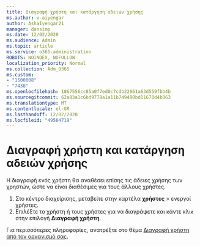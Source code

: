 ```yaml
---
title: Διαγραφή χρήστη και κατάργηση αδειών χρήσης
ms.author: v-aiyengar
author: AshaIyengar21
manager: dansimp
ms.date: 12/02/2020
ms.audience: Admin
ms.topic: article
ms.service: o365-administration
ROBOTS: NOINDEX, NOFOLLOW
localization_priority: Normal
ms.collection: Adm_O365
ms.custom:
- "1500008"
- "7438"
ms.openlocfilehash: 1867556cc85a0f7ed0c7cdb22061a63d559fbb4b
ms.sourcegitcommit: 62a83a1c6bd9779a1a11b749490bd11670d4b063
ms.translationtype: MT
ms.contentlocale: el-GR
ms.lasthandoff: 12/02/2020
ms.locfileid: "49564719"
---
```

# <a name="delete-a-user-and-remove-licenses"></a>Διαγραφή χρήστη και κατάργηση αδειών χρήσης

Η διαγραφή ενός χρήστη θα αναθέσει επίσης τις άδειες χρήσης των χρηστών, ώστε να είναι διαθέσιμες για τους άλλους χρήστες. 
1. Στο κέντρο διαχείρισης, μεταβείτε στην καρτέλα **χρήστες** > ενεργοί χρήστες.
1. Επιλέξτε το χρήστη ή τους χρήστες για να διαγράψετε και κάντε κλικ στην επιλογή **Διαγραφή χρήστη**.

Για περισσότερες πληροφορίες, ανατρέξτε στο θέμα [Διαγραφή χρήστη από τον οργανισμό σας](https://docs.microsoft.com/microsoft-365/admin/add-users/delete-a-user). 